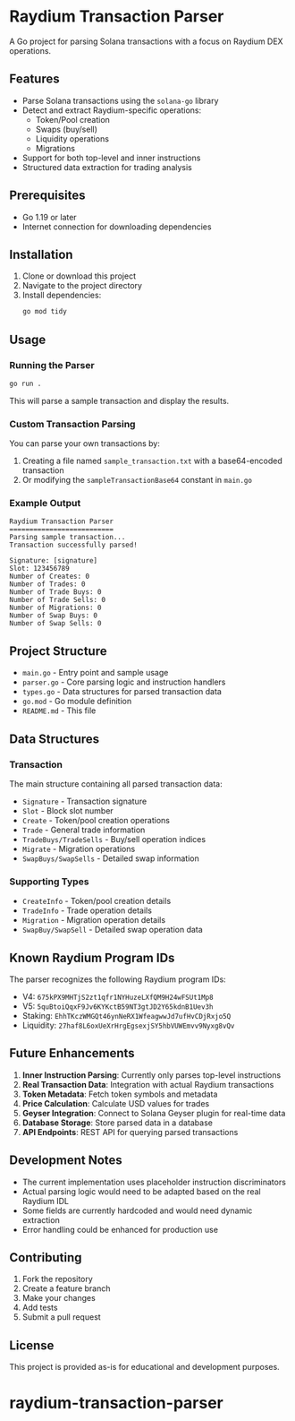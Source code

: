 # Raydium Transaction Parser

A Go project for parsing Solana transactions with a focus on Raydium DEX operations.

## Features

- Parse Solana transactions using the `solana-go` library
- Detect and extract Raydium-specific operations:
  - Token/Pool creation
  - Swaps (buy/sell)
  - Liquidity operations
  - Migrations
- Support for both top-level and inner instructions
- Structured data extraction for trading analysis

## Prerequisites

- Go 1.19 or later
- Internet connection for downloading dependencies

## Installation

1. Clone or download this project
2. Navigate to the project directory
3. Install dependencies:
   ```bash
   go mod tidy
   ```

## Usage

### Running the Parser

```bash
go run .
```

This will parse a sample transaction and display the results.

### Custom Transaction Parsing

You can parse your own transactions by:

1. Creating a file named `sample_transaction.txt` with a base64-encoded transaction
2. Or modifying the `sampleTransactionBase64` constant in `main.go`

### Example Output

```
Raydium Transaction Parser
==========================
Parsing sample transaction...
Transaction successfully parsed!

Signature: [signature]
Slot: 123456789
Number of Creates: 0
Number of Trades: 0
Number of Trade Buys: 0
Number of Trade Sells: 0
Number of Migrations: 0
Number of Swap Buys: 0
Number of Swap Sells: 0
```

## Project Structure

- `main.go` - Entry point and sample usage
- `parser.go` - Core parsing logic and instruction handlers
- `types.go` - Data structures for parsed transaction data
- `go.mod` - Go module definition
- `README.md` - This file

## Data Structures

### Transaction
The main structure containing all parsed transaction data:
- `Signature` - Transaction signature
- `Slot` - Block slot number
- `Create` - Token/pool creation operations
- `Trade` - General trade information
- `TradeBuys/TradeSells` - Buy/sell operation indices
- `Migrate` - Migration operations
- `SwapBuys/SwapSells` - Detailed swap information

### Supporting Types
- `CreateInfo` - Token/pool creation details
- `TradeInfo` - Trade operation details
- `Migration` - Migration operation details
- `SwapBuy/SwapSell` - Detailed swap operation data

## Known Raydium Program IDs

The parser recognizes the following Raydium program IDs:
- V4: `675kPX9MHTjS2zt1qfr1NYHuzeLXfQM9H24wFSUt1Mp8`
- V5: `5quBtoiQqxF9Jv6KYKctB59NT3gtJD2Y65kdnB1Uev3h`
- Staking: `EhhTKczWMGQt46ynNeRX1WfeagwwJd7ufHvCDjRxjo5Q`
- Liquidity: `27haf8L6oxUeXrHrgEgsexjSY5hbVUWEmvv9Nyxg8vQv`

## Future Enhancements

1. **Inner Instruction Parsing**: Currently only parses top-level instructions
2. **Real Transaction Data**: Integration with actual Raydium transactions
3. **Token Metadata**: Fetch token symbols and metadata
4. **Price Calculation**: Calculate USD values for trades
5. **Geyser Integration**: Connect to Solana Geyser plugin for real-time data
6. **Database Storage**: Store parsed data in a database
7. **API Endpoints**: REST API for querying parsed transactions

## Development Notes

- The current implementation uses placeholder instruction discriminators
- Actual parsing logic would need to be adapted based on the real Raydium IDL
- Some fields are currently hardcoded and would need dynamic extraction
- Error handling could be enhanced for production use

## Contributing

1. Fork the repository
2. Create a feature branch
3. Make your changes
4. Add tests
5. Submit a pull request

## License

This project is provided as-is for educational and development purposes.
# raydium-transaction-parser
